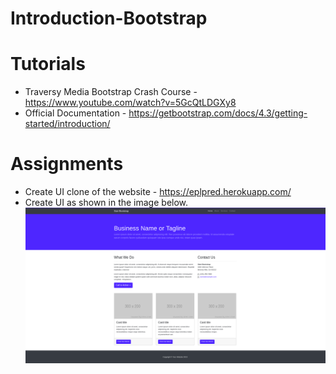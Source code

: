 # Introduction-Bootstrap

# Tutorials
* Traversy Media Bootstrap Crash Course - https://www.youtube.com/watch?v=5GcQtLDGXy8
* Official Documentation - https://getbootstrap.com/docs/4.3/getting-started/introduction/

# Assignments 
* Create UI clone of the website - https://eplpred.herokuapp.com/
* Create UI as shown in the image below.
![alt text](https://github.com/bangalorebyte-cohort22/Introduction-Bootstrap/blob/master/bootstrap%20assignment.png)




